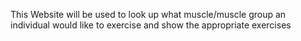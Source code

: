 This Website will be used to look up what muscle/muscle group an individual would like to exercise and show the appropriate exercises